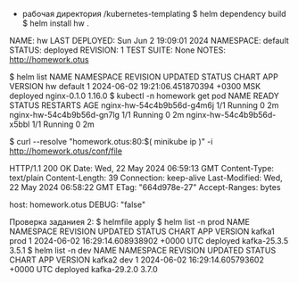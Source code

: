 - рабочая директория /kubernetes-templating
$ helm dependency build
$ helm install hw .

NAME: hw
LAST DEPLOYED: Sun Jun  2 19:09:01 2024
NAMESPACE: default
STATUS: deployed
REVISION: 1
TEST SUITE: None
NOTES:
http://homework.otus

$ helm list
NAME    NAMESPACE       REVISION        UPDATED                                 STATUS          CHART           APP VERSION
hw      default         1               2024-06-02 19:21:06.451870394 +0300 MSK deployed        nginx-0.1.0     1.16.0
$ kubectl -n homework get pod
NAME                        READY   STATUS    RESTARTS   AGE
nginx-hw-54c4b9b56d-g4m6j   1/1     Running   0          2m
nginx-hw-54c4b9b56d-gn7lg   1/1     Running   0          2m
nginx-hw-54c4b9b56d-x5bbl   1/1     Running   0          2m

$ curl --resolve "homework.otus:80:$( minikube ip )" -i http://homework.otus/conf/file

HTTP/1.1 200 OK
Date: Wed, 22 May 2024 06:59:13 GMT
Content-Type: text/plain
Content-Length: 39
Connection: keep-alive
Last-Modified: Wed, 22 May 2024 06:58:22 GMT
ETag: "664d978e-27"
Accept-Ranges: bytes

host: homework.otus
DEBUG: "false"

Проверка заданиея 2:
$ helmfile apply
$ helm list -n prod
NAME    NAMESPACE       REVISION        UPDATED                                 STATUS          CHART           APP VERSION
kafka1  prod            1               2024-06-02 16:29:14.608938902 +0000 UTC deployed        kafka-25.3.5    3.5.1
$ helm list -n dev
NAME    NAMESPACE       REVISION        UPDATED                                 STATUS          CHART           APP VERSION
kafka2  dev             1               2024-06-02 16:29:14.605793602 +0000 UTC deployed        kafka-29.2.0    3.7.0
